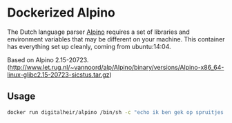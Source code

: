 # Dockerized Alpino

The Dutch language parser [Alpino](www.let.rug.nl/vannoord/alp/Alpino) requires a set of libraries and environment variables that may be different on your machine. This container has everything set up cleanly, coming from ubuntu:14:04.

Based on Alpino 2.15-20723. (http://www.let.rug.nl/~vannoord/alp/Alpino/binary/versions/Alpino-x86_64-linux-glibc2.15-20723-sicstus.tar.gz)

## Usage


```sh
docker run digitalheir/alpino /bin/sh -c "echo ik ben gek op spruitjes | Alpino -parse"
```

